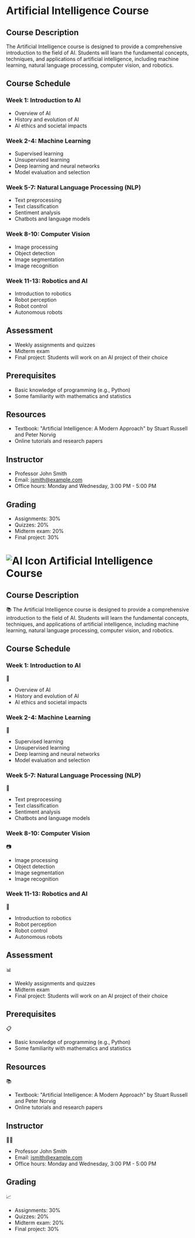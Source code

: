 # Artificial Intelligence Course

## Course Description
The Artificial Intelligence course is designed to provide a comprehensive introduction to the field of AI. Students will learn the fundamental concepts, techniques, and applications of artificial intelligence, including machine learning, natural language processing, computer vision, and robotics.

## Course Schedule
### Week 1: Introduction to AI
- Overview of AI
- History and evolution of AI
- AI ethics and societal impacts

### Week 2-4: Machine Learning
- Supervised learning
- Unsupervised learning
- Deep learning and neural networks
- Model evaluation and selection

### Week 5-7: Natural Language Processing (NLP)
- Text preprocessing
- Text classification
- Sentiment analysis
- Chatbots and language models

### Week 8-10: Computer Vision
- Image processing
- Object detection
- Image segmentation
- Image recognition

### Week 11-13: Robotics and AI
- Introduction to robotics
- Robot perception
- Robot control
- Autonomous robots

## Assessment
- Weekly assignments and quizzes
- Midterm exam
- Final project: Students will work on an AI project of their choice

## Prerequisites
- Basic knowledge of programming (e.g., Python)
- Some familiarity with mathematics and statistics

## Resources
- Textbook: "Artificial Intelligence: A Modern Approach" by Stuart Russell and Peter Norvig
- Online tutorials and research papers

## Instructor
- Professor John Smith
- Email: jsmith@example.com
- Office hours: Monday and Wednesday, 3:00 PM - 5:00 PM

## Grading
- Assignments: 30%
- Quizzes: 20%
- Midterm exam: 20%
- Final project: 30%

# ![AI Icon](https://example.com/ai-icon.png) Artificial Intelligence Course

## Course Description
📚 The Artificial Intelligence course is designed to provide a comprehensive introduction to the field of AI. Students will learn the fundamental concepts, techniques, and applications of artificial intelligence, including machine learning, natural language processing, computer vision, and robotics.

## Course Schedule
### Week 1: Introduction to AI
📅
- Overview of AI
- History and evolution of AI
- AI ethics and societal impacts

### Week 2-4: Machine Learning
🤖
- Supervised learning
- Unsupervised learning
- Deep learning and neural networks
- Model evaluation and selection

### Week 5-7: Natural Language Processing (NLP)
📝
- Text preprocessing
- Text classification
- Sentiment analysis
- Chatbots and language models

### Week 8-10: Computer Vision
📷
- Image processing
- Object detection
- Image segmentation
- Image recognition

### Week 11-13: Robotics and AI
🤖
- Introduction to robotics
- Robot perception
- Robot control
- Autonomous robots

## Assessment
📊
- Weekly assignments and quizzes
- Midterm exam
- Final project: Students will work on an AI project of their choice

## Prerequisites
📋
- Basic knowledge of programming (e.g., Python)
- Some familiarity with mathematics and statistics

## Resources
📚
- Textbook: "Artificial Intelligence: A Modern Approach" by Stuart Russell and Peter Norvig
- Online tutorials and research papers

## Instructor
👨‍🏫
- Professor John Smith
- Email: jsmith@example.com
- Office hours: Monday and Wednesday, 3:00 PM - 5:00 PM

## Grading
📈
- Assignments: 30%
- Quizzes: 20%
- Midterm exam: 20%
- Final project: 30%
